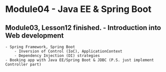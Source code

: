 # Module04 - Java EE & Spring Boot

## Module03, Lesson12 finished. - Introduction into Web development

    - Spring Framework, Spring Boot
        - Inversion of Control (IoC), ApplicationContext
        - Dependency Injection (DI) strategies
    - Booking app with Java EE/Spring Boot & JDBC (P.S. just implement Controller part)
